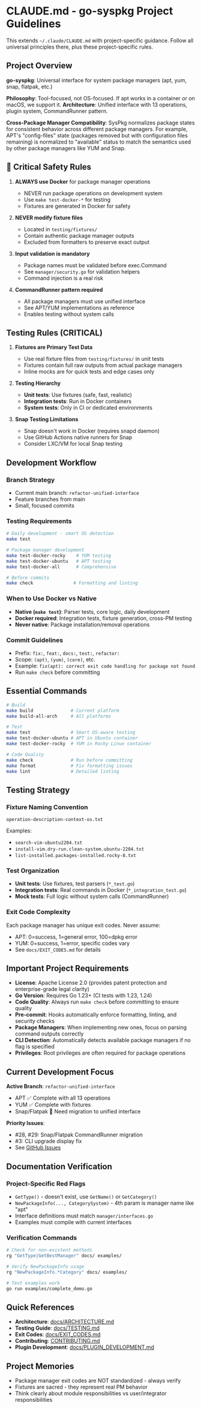 # CLAUDE.md - go-syspkg Project Guidelines

This extends `~/.claude/CLAUDE.md` with project-specific guidance.
Follow all universal principles there, plus these project-specific rules.

## Project Overview

**go-syspkg**: Universal interface for system package managers (apt, yum, snap, flatpak, etc.)

**Philosophy**: Tool-focused, not OS-focused. If apt works in a container or on macOS, we support it.
**Architecture**: Unified interface with 13 operations, plugin system, CommandRunner pattern.

**Cross-Package Manager Compatibility**: SysPkg normalizes package states for consistent behavior across different package managers. For example, APT's "config-files" state (packages removed but with configuration files remaining) is normalized to "available" status to match the semantics used by other package managers like YUM and Snap.

## 🚨 Critical Safety Rules

1. **ALWAYS use Docker** for package manager operations
   - NEVER run package operations on development system
   - Use `make test-docker-*` for testing
   - Fixtures are generated in Docker for safety

2. **NEVER modify fixture files**
   - Located in `testing/fixtures/`
   - Contain authentic package manager outputs
   - Excluded from formatters to preserve exact output

3. **Input validation is mandatory**
   - Package names must be validated before exec.Command
   - See `manager/security.go` for validation helpers
   - Command injection is a real risk

4. **CommandRunner pattern required**
   - All package managers must use unified interface
   - See APT/YUM implementations as reference
   - Enables testing without system calls

## Testing Rules (CRITICAL)

1. **Fixtures are Primary Test Data**
   - Use real fixture files from `testing/fixtures/` in unit tests
   - Fixtures contain full raw outputs from actual package managers
   - Inline mocks are for quick tests and edge cases only

2. **Testing Hierarchy**
   - **Unit tests**: Use fixtures (safe, fast, realistic)
   - **Integration tests**: Run in Docker containers
   - **System tests**: Only in CI or dedicated environments

3. **Snap Testing Limitations**
   - Snap doesn't work in Docker (requires snapd daemon)
   - Use GitHub Actions native runners for Snap
   - Consider LXC/VM for local Snap testing

## Development Workflow

### Branch Strategy
- Current main branch: `refactor-unified-interface`
- Feature branches from main
- Small, focused commits

### Testing Requirements
```bash
# Daily development - smart OS detection
make test

# Package manager development
make test-docker-rocky    # YUM testing
make test-docker-ubuntu   # APT testing
make test-docker-all      # Comprehensive

# Before commits
make check               # Formatting and linting
```

### When to Use Docker vs Native
- **Native (`make test`)**: Parser tests, core logic, daily development
- **Docker required**: Integration tests, fixture generation, cross-PM testing
- **Never native**: Package installation/removal operations

### Commit Guidelines
- Prefix: `fix:`, `feat:`, `docs:`, `test:`, `refactor:`
- Scope: `(apt)`, `(yum)`, `(core)`, etc.
- Example: `fix(apt): correct exit code handling for package not found`
- Run `make check` before committing

## Essential Commands

```bash
# Build
make build              # Current platform
make build-all-arch     # All platforms

# Test
make test               # Smart OS-aware testing
make test-docker-ubuntu # APT in Ubuntu container
make test-docker-rocky  # YUM in Rocky Linux container

# Code Quality
make check              # Run before committing
make format             # Fix formatting issues
make lint               # Detailed linting
```

## Testing Strategy

### Fixture Naming Convention
`operation-description-context-os.txt`

Examples:
- `search-vim-ubuntu2204.txt`
- `install-vim.dry-run.clean-system.ubuntu-2204.txt`
- `list-installed.packages-installed.rocky-8.txt`

### Test Organization
- **Unit tests**: Use fixtures, test parsers (`*_test.go`)
- **Integration tests**: Real commands in Docker (`*_integration_test.go`)
- **Mock tests**: Full logic without system calls (CommandRunner)

### Exit Code Complexity
Each package manager has unique exit codes. Never assume:
- APT: 0=success, 1=general error, 100=dpkg error
- YUM: 0=success, 1=error, specific codes vary
- See `docs/EXIT_CODES.md` for details

## Important Project Requirements

- **License**: Apache License 2.0 (provides patent protection and enterprise-grade legal clarity)
- **Go Version**: Requires Go 1.23+ (CI tests with 1.23, 1.24)
- **Code Quality**: Always run `make check` before committing to ensure quality
- **Pre-commit**: Hooks automatically enforce formatting, linting, and security checks
- **Package Managers**: When implementing new ones, focus on parsing command outputs correctly
- **CLI Detection**: Automatically detects available package managers if no flag is specified
- **Privileges**: Root privileges are often required for package operations

## Current Development Focus

**Active Branch**: `refactor-unified-interface`
- APT ✅ Complete with all 13 operations
- YUM ✅ Complete with fixtures
- Snap/Flatpak 🚧 Need migration to unified interface

**Priority Issues**:
- #28, #29: Snap/Flatpak CommandRunner migration
- #3: CLI upgrade display fix
- See [GitHub Issues](https://github.com/bluet/syspkg/issues)

## Documentation Verification

### Project-Specific Red Flags
- `GetType()` - doesn't exist, use `GetName()` or `GetCategory()`
- `NewPackageInfo(..., CategorySystem)` - 4th param is manager name like "apt"
- Interface definitions must match `manager/interfaces.go`
- Examples must compile with current interfaces

### Verification Commands
```bash
# Check for non-existent methods
rg "GetType|GetBestManager" docs/ examples/

# Verify NewPackageInfo usage
rg "NewPackageInfo.*Category" docs/ examples/

# Test examples work
go run examples/complete_demo.go
```

## Quick References

- **Architecture**: [docs/ARCHITECTURE.md](docs/ARCHITECTURE.md)
- **Testing Guide**: [docs/TESTING.md](docs/TESTING.md)
- **Exit Codes**: [docs/EXIT_CODES.md](docs/EXIT_CODES.md)
- **Contributing**: [CONTRIBUTING.md](CONTRIBUTING.md)
- **Plugin Development**: [docs/PLUGIN_DEVELOPMENT.md](docs/PLUGIN_DEVELOPMENT.md)

## Project Memories

- Package manager exit codes are NOT standardized - always verify
- Fixtures are sacred - they represent real PM behavior
- Think clearly about module responsibilities vs user/integrator responsibilities
